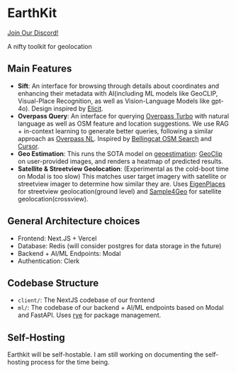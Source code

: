 # EarthKit

[Join Our Discord!](https://discord.gg/X3YRuwZBNn)

A nifty toolkit for geolocation

## Main Features
- **Sift**: An interface for browsing through details about coordinates and enhancing their metadata with AI(including ML models like GeoCLIP, Visual-Place Recognition, as well as Vision-Language Models like gpt-4o). Design inspired by [Elicit](https://elicit.com/).
- **Overpass Query**: An interface for querying [Overpass Turbo](https://overpass-turbo.eu) with natural language as well as OSM feature and location suggestions. We use RAG + in-context learning to generate better queries, following a similar approach as [Overpass NL](https://arxiv.org/pdf/2308.16060). Inspired by [Bellingcat OSM Search](https://osm-search.bellingcat.com/) and [Cursor](https://www.cursor.com/).
- **Geo Estimation**: This runs the SOTA model on [geoestimation](https://paperswithcode.com/task/photo-geolocation-estimation): [GeoClip](https://github.com/VicenteVivan/geo-clip) on user-provided images, and renders a heatmap of predicted results.
- **Satellite & Streetview Geolocation**: (Experimental as the cold-boot time on Modal is too slow) This matches user target imagery with satellite or streetview imager to determine how similar they are. Uses [EigenPlaces](https://github.com/gmberton/EigenPlaces) for streetview geolocation(ground level) and [Sample4Geo](https://github.com/Skyy93/Sample4Geo) for satellite geolocation(crossview).

## General Architecture choices
- Frontend: Next.JS + Vercel
- Database: Redis (will consider postgres for data storage in the future)
- Backend + AI/ML Endpoints: Modal
- Authentication: Clerk

## Codebase Structure

- `client/`: The NextJS codebase of our frontend
- `ml/`: The codebase of our backend + AI/ML endpoints based on Modal and FastAPI. Uses [rye](https://rye-up.com/) for package management.

## Self-Hosting

Earthkit will be self-hostable. I am still working on documenting the self-hosting process for the time being.